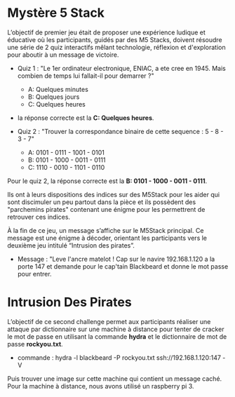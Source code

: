 # Mystère 5 Stack
L’objectif de premier jeu était de proposer une expérience ludique et éducative où les participants, guidés par des M5 Stacks, doivent résoudre une série de 2 quiz interactifs mêlant technologie, réflexion et d'exploration pour aboutir à un message de victoire.

- Quiz 1 : "Le 1er ordinateur electronique, ENIAC, a ete cree en 1945. Mais combien de temps lui fallait-il pour demarrer ?"
     - A: Quelques minutes
     - B: Quelques jours
     - C: Quelques heures
- la réponse correcte est la **C: Quelques heures**.

- Quiz 2 : "Trouver la correspondance binaire de cette sequence : 5 - 8 - 3 - 7"
     - A: 0101 - 0111 - 1001 - 0101
     - B: 0101 - 1000 - 0011 - 0111
     - C: 1110 - 0010 - 1101 - 0110

Pour le quiz 2, la réponse correcte est la **B: 0101 - 1000 - 0011 - 0111**.

Ils ont à leurs dispositions des indices sur des M5Stack pour les aider qui sont discimuler un peu partout dans la pièce et ils possèdent des "parchemins pirates" contenant une énigme pour les permettrent de retrouver ces indices.

À la fin de ce jeu, un message s’affiche sur le M5Stack principal. Ce message est une énigme à décoder, orientant les participants vers le deuxième jeu intitulé “Intrusion des pirates”.

- Message : "Leve l'ancre matelot ! Cap sur le navire 192.168.1.120 a la porte 147 et demande pour le cap'tain Blackbeard et donne le mot passe pour entrer.

# Intrusion Des Pirates

L’objectif de ce second challenge permet aux participants réaliser une attaque par dictionnaire sur une machine à distance pour tenter de cracker le mot de passe en utilisant la commande **hydra** et le dictionnaire de mot de passe **rockyou.txt**.
- commande :  hydra -l blackbeard -P rockyou.txt ssh://192.168.1.120:147 -V

Puis trouver une image sur cette machine qui contient un message caché. Pour la machine à distance, nous avons utilisé un raspberry pi 3.
